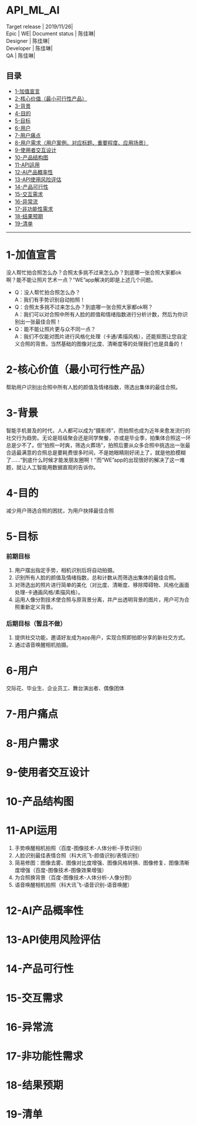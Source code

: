 # API_ML_AI

Target release | 2019/11/26|  
Epic |  WE|
Document status | 陈佳琳|  
Designer | 陈佳琳|  
Developer | 陈佳琳|  
QA | 陈佳琳|

## 目录
* [1-加值宣言](#1-加值宣言)
* [2-核心价值（最小可行性产品）](#2-核心价值（最小可行性产品）)
* [3-背景](#3-背景)
* [4-目的](#4-目的)
* [5-目标](#5-目标)
* [6-用户](#6-用户)
* [7-用户痛点](#7-用户痛点)
* [8-用户需求（用户案例、对应标题、重要程度、应用场景）](#8-用户需求)
* [9-使用者交互设计](#9-使用者交互设计)
* [10-产品结构图](#10-产品结构图)
* [11-API运用](#11-API运用)
* [12-AI产品概率性](#12-AI产品概率性)
* [13-API使用风险评估](#13-API使用风险评估)
* [14-产品可行性](#14-产品可行性)
* [15-交互需求](#15-交互需求)
* [16-异常流](#16-异常流)
* [17-非功能性需求](#17-非功能性需求)
* [18-结果预期](#18-结果预期)
* [19-清单](#19-清单)
---
# 1-加值宣言
没人帮忙拍合照怎么办？合照太多挑不过来怎么办？到底哪一张合照大家都ok啊？能不能让照片艺术一点？“WE”app解决的即是上述几个问题。
- Q：没人帮忙拍合照怎么办？  
A：我们有手势识别自动拍照！
- Q：合照太多挑不过来怎么办？到底哪一张合照大家都ok啊？  
A：我们可以对合照中所有人脸的颜值和情绪指数进行分析计数，然后为你识别出一张最佳合照！  
- Q：能不能让照片更与众不同一点？  
A：我们不仅能对图片进行风格化处理（卡通/素描风格），还能抠图让您自定义合照的背景。当然基础的图像对比度、清晰度等的处理我们也是具备的！

# 2-核心价值（最小可行性产品）
帮助用户识别出合照中所有人脸的颜值及情绪指数，筛选出集体的最佳合照。

# 3-背景
智能手机普及的时代，人人都可以成为“摄影师”，而拍照也成为近年来愈发流行的社交行为趋势。无论是班级聚会还是同学聚餐，亦或是毕业季，拍集体合照这一环总是少不了。但“拍照一时爽，筛选火葬场”，拍照后要从众多合照中挑选出一张最合适最满意的合照总是要耗费很多时间，不是她眼睛刚好闭上了，就是他脸模糊了......“到底什么时候才能发朋友圈啊！”而“WE”app的出现很好的解决了这一难题，就让人工智能用数据直观的告诉你。

# 4-目的
减少用户筛选合照的困扰，为用户抉择最佳合照

# 5-目标
### 前期目标
1. 用户摆出指定手势，相机识别后将自动拍摄。
2. 识别所有人脸的颜值及情绪指数，总和计数从而筛选出集体的最佳合照。
3. 对筛选出的照片进行简单的美化（对比度、清晰度、移除障碍物、风格化画面处理-卡通画风格/素描风格）。
4. 运用人像分割技术使合照与原背景分离，并产出透明背景的图片，用户可为合照重新定义背景。

### 后期目标（暂且不做）
1. 提供社交功能，邀请好友成为app用户，实现合照即拍即分享的新社交方式。
2. 通过语音唤醒相机拍摄。

# 6-用户
交际花、毕业生、企业员工、舞台演出者、偶像团体

# 7-用户痛点
# 8-用户需求
# 9-使用者交互设计
# 10-产品结构图
# 11-API运用
1. 手势唤醒相机拍照（百度-图像技术-人体分析-手势识别）
2. 人脸识别最佳表情合照（科大讯飞-颜值识别/表情识别）
3. 简易修图：图像去雾、图像对比度增强、图像风格转换、图像修复、图像清晰度增强（百度-图像技术-图像效果增强）
4. 为合照换背景（百度-图像技术-人体分析-人像分割）
5. 语音唤醒相机拍照（科大讯飞-语音识别-语音唤醒）

# 12-AI产品概率性
# 13-API使用风险评估
# 14-产品可行性
# 15-交互需求
# 16-异常流
# 17-非功能性需求
# 18-结果预期
# 19-清单
